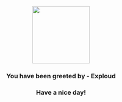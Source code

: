 <p align="center">
            <img src="https://raw.githubusercontent.com/PokeAPI/sprites/master/sprites/pokemon/295.png" width="150" height="150">
          </p>
          <h3 align="center">You have been greeted by - <b>Exploud</b></h3>
          <h3 align="center">Have a nice day!</h3>
        